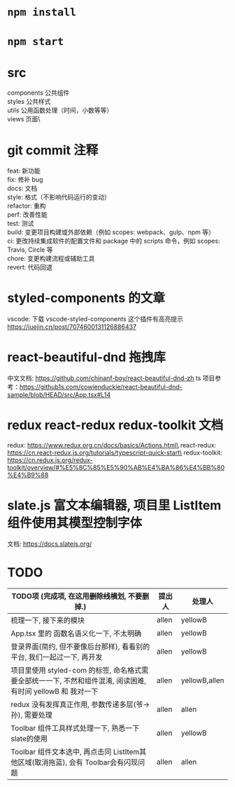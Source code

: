 # `npm install`

# `npm start`

# src

components 公共组件\
styles 公共样式\
utils 公用函数处理（时间，小数等等）\
views 页面\

# git commit 注释

feat: 新功能\
fix: 修补 bug\
docs: 文档\
style: 格式（不影响代码运行的变动）\
refactor: 重构 \
perf: 改善性能 \
test: 测试 \
build: 变更项目构建或外部依赖（例如 scopes: webpack、gulp、npm 等）\
ci: 更改持续集成软件的配置文件和 package 中的 scripts 命令，例如 scopes: Travis, Circle 等 \
chore: 变更构建流程或辅助工具 \
revert: 代码回退

# styled-components 的文章

vscode: 下载 vscode-styled-components 这个插件有高亮提示\
https://juejin.cn/post/7074600131126886437

# react-beautiful-dnd 拖拽库

中文文档: https://github.com/chinanf-boy/react-beautiful-dnd-zh
ts 项目参考：https://github1s.com/cowienduckie/react-beautiful-dnd-sample/blob/HEAD/src/App.tsx#L14

# redux react-redux redux-toolkit 文档

redux: https://www.redux.org.cn/docs/basics/Actions.html\
react-redux: https://cn.react-redux.js.org/tutorials/typescript-quick-start\
redux-toolkit: https://cn.redux.js.org/redux-toolkit/overview/#%E5%8C%85%E5%90%AB%E4%BA%86%E4%BB%80%E4%B9%88

# slate.js 富文本编辑器, 项目里 ListItem 组件使用其模型控制字体

文档: https://docs.slatejs.org/

# TODO

|  TODO项 (完成项, 在这用~~删除线~~横划, 不要删掉.)  | 提出人  | 处理人 |
|  ----  | ----  | ---- |
| 梳理一下, 接下来的模块  | allen | yellowB |
| App.tsx 里的 函数名语义化一下, 不太明确  | allen | yellowB |
| 登录界面(简约, 但不要像后台那样), 看看别的平台, 我们一起过一下, 再开发 | allen | yellowB |
| 项目里使用 styled-com 的标签, 命名格式需要全部统一一下, 不然和组件混淆, 阅读困难, 有时间 yellowB 和 我对一下  | allen | yellowB,allen |
| redux 没有发挥真正作用, 参数传递多层(爷->孙), 需要处理  | allen | allen |
| Toolbar 组件工具样式处理一下, 熟悉一下 slate的使用  | allen | yellowB |
| Toolbar 组件文本选中, 再点击同 ListItem其他区域(取消拖蓝), 会有 Toolbar会有闪现问题  | allen | allen |